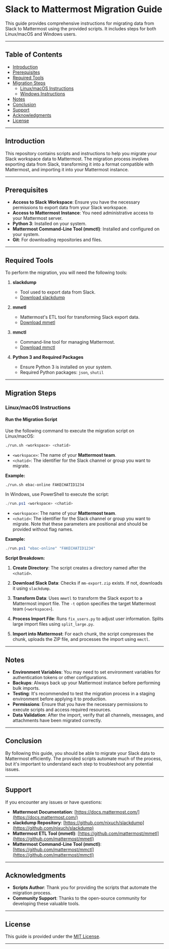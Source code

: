 # Slack to Mattermost Migration Guide

This guide provides comprehensive instructions for migrating data from Slack to Mattermost using the provided scripts. It includes steps for both Linux/macOS and Windows users.

---

## Table of Contents

- [Introduction](#introduction)
- [Prerequisites](#prerequisites)
- [Required Tools](#required-tools)
- [Migration Steps](#migration-steps)
  - [Linux/macOS Instructions](#linuxmacos-instructions)
  - [Windows Instructions](#windows-instructions)
- [Notes](#notes)
- [Conclusion](#conclusion)
- [Support](#support)
- [Acknowledgments](#acknowledgments)
- [License](#license)

---

## Introduction

This repository contains scripts and instructions to help you migrate your Slack workspace data to Mattermost. The migration process involves exporting data from Slack, transforming it into a format compatible with Mattermost, and importing it into your Mattermost instance.

---

## Prerequisites

- **Access to Slack Workspace**: Ensure you have the necessary permissions to export data from your Slack workspace.
- **Access to Mattermost Instance**: You need administrative access to your Mattermost server.
- **Python 3**: Installed on your system.
- **Mattermost Command-Line Tool (mmctl)**: Installed and configured on your system.
- **Git**: For downloading repositories and files.

---

## Required Tools

To perform the migration, you will need the following tools:

1. **slackdump**

   - Tool used to export data from Slack.
   - [Download slackdump](https://github.com/rusq/slackdump)

2. **mmetl**

   - Mattermost's ETL tool for transforming Slack export data.
   - [Download mmetl](https://github.com/mattermost/mmetl)

3. **mmctl**

   - Command-line tool for managing Mattermost.
   - [Download mmctl](https://github.com/mattermost/mmctl)

4. **Python 3 and Required Packages**

   - Ensure Python 3 is installed on your system.
   - Required Python packages: `json`, `shutil`

---

## Migration Steps

### Linux/macOS Instructions

#### Run the Migration Script

Use the following command to execute the migration script on Linux/macOS:

```bash
./run.sh <workspace> <chatid>
```

- `<workspace>`: The name of your **Mattermost team**.
- `<chatid>`: The identifier for the Slack channel or group you want to migrate.

**Example:**

```bash
./run.sh ebac-online FAKECHATID1234
```


In Windows, use PowerShell to execute the script:

```powershell
./run.ps1 <workspace> <chatid>
```

- `<workspace>`: The name of your **Mattermost team**.
- `<chatid>`: The identifier for the Slack channel or group you want to migrate. Note that these parameters are positional and should be provided without flag names.

**Example:**

```powershell
./run.ps1 "ebac-online" "FAKECHATID1234"
```

**Script Breakdown:**

1. **Create Directory**: The script creates a directory named after the `<chatid>`.

2. **Download Slack Data**: Checks if `mm-export.zip` exists. If not, downloads it using `slackdump`.

3. **Transform Data**: Uses `mmetl` to transform the Slack export to a Mattermost import file. The `-t` option specifies the target Mattermost team (`<workspace>`).

4. **Process Import File**: Runs `fix_users.py` to adjust user information. Splits large import files using `split_large.py`.

5. **Import into Mattermost**: For each chunk, the script compresses the chunk, uploads the ZIP file, and processes the import using `mmctl`.

---

## Notes

- **Environment Variables**: You may need to set environment variables for authentication tokens or other configurations.
- **Backups**: Always back up your Mattermost instance before performing bulk imports.
- **Testing**: It's recommended to test the migration process in a staging environment before applying it to production.
- **Permissions**: Ensure that you have the necessary permissions to execute scripts and access required resources.
- **Data Validation**: After the import, verify that all channels, messages, and attachments have been migrated correctly.

---

## Conclusion

By following this guide, you should be able to migrate your Slack data to Mattermost efficiently. The provided scripts automate much of the process, but it's important to understand each step to troubleshoot any potential issues.

---

## Support

If you encounter any issues or have questions:

- **Mattermost Documentation**: [https://docs.mattermost.com/](https://docs.mattermost.com/)
- **slackdump Repository**: [https://github.com/nixuch/slackdump](https://github.com/nixuch/slackdump)
- **Mattermost ETL Tool (mmetl)**: [https://github.com/mattermost/mmetl](https://github.com/mattermost/mmetl)
- **Mattermost Command-Line Tool (mmctl)**: [https://github.com/mattermost/mmctl](https://github.com/mattermost/mmctl)

---

## Acknowledgments

- **Scripts Author**: Thank you for providing the scripts that automate the migration process.
- **Community Support**: Thanks to the open-source community for developing these valuable tools.

---

## License

This guide is provided under the [MIT License](https://opensource.org/licenses/MIT).

---

